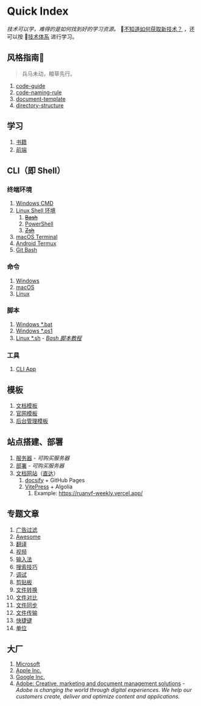 # Quick Index

<div class="flash-messages"><div class="flash">

*技术可以学，难得的是如何找到好的学习资源。*
👏[不知道如何获取新技术？](home/book.md) ，还可以按 📖[技术体系](tech-stack/README.md) 进行学习。
</div></div>

## 风格指南🎨

> 兵马未动，粮草先行。

1. [code-guide](essential/style-guide/code-guide.md)
2. [code-naming-rule](essential/style-guide/code-naming-rule.md)
3. [document-template](home/document-template.md)
4. [directory-structure](home/directory-structure.md)

## 学习

1. [书籍](home/book.md)
2. [前端](front-end/README.md#学习资源)

## CLI（即 Shell）

### 终端环境

1. [Windows CMD](os/desktop/windows/cmd.md)
2. [Linux Shell 环境](os/desktop/linux/shell.md)
    1. [~~Bash~~]()
    2. [PowerShell](os/tools/developer/powershell.md)
    3. [~~Zsh~~]()
3. [macOS Terminal](os/desktop/mac/terminal.md)
4. [Android Termux](os/mobile/termux.md)
5. [Git Bash](https://git-scm.com/book/en/v2/Appendix-A:-Git-in-Other-Environments-Git-in-Bash)

### 命令

1. [Windows](os/desktop/windows/command.md)
2. [macOS](os/desktop/mac/terminal.md)
3. [Linux](os/desktop/linux/command.md)

### 脚本

1. [Windows *.bat](os/desktop/windows/batch.md)
2. [Windows *.ps1](os/tools/developer/powershell.md)
3. [Linux *.sh](os/desktop/linux/command.md) - [*Bash 脚本教程*](https://wangdoc.com/bash/)

### 工具

1. [CLI App](os/tools/cli-app.md)

## 模板

1. [文档模板](home/document-template.md)
2. [官网模板](project/framework/official-website.md)
3. [后台管理模板](project/framework/background-management-system-template/README.md)

## 站点搭建、部署

1. [服务器](essential/network/hosting.md) - *可购买服务器*
2. [部署](project/README.md#部署) - *可购买服务器*
3. [文档网站](project/framework/README.md#文档网站生成器)（[直达](project/category.md#文档网站生成器)）
    1. [docsify](project/framework/docsify.md) + GitHub Pages
    2. [VitePress](https://vitepress.dev/) + Algolia
        1. Example: https://ruanyf-weekly.vercel.app/

## 专题文章

1. [广告过滤](topics/ad-filter.md)
2. [Awesome](topics/awesome.md)
3. [翻译](topics/translate.md)
4. [视频](topics/video.md)
5. [输入法](topics/input-method.md)
6. [搜索技巧](topics/search-skill.md)
7. [调试](topics/debug.md)
8. [剪贴板](topics/clipboard.md)
9. [文件转换](topics/file-convert.md)
10. [文件对比](topics/file-diff.md)
11. [文件同步](topics/file-sync.md)
12. [文件传输](topics/file-transfer.md)
13. [快捷键](topics/shortcuts.md)
14. [单位](topics/unit.md)

## 大厂

1. [Microsoft](os/desktop/windows/README.md)
2. [Apple Inc.](os/desktop/mac/README.md)
3. [Google Inc.](tech-stack/google.md)
4. [Adobe: Creative, marketing and document management solutions](https://www.adobe.com/) - *Adobe is changing the world through digital experiences. We help our customers create, deliver and optimize content and applications.*
